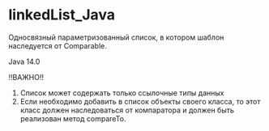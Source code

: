 # linkedList_Java
Односвязный параметризованный список, в котором шаблон наследуется от Comparable.

Java 14.0

!!ВАЖНО!!
1) Список может содержать только ссылочные типы данных
2) Если необходимо добавить в список объекты своего класса, 
   то этот класс должен наследоваться от компаратора и должен быть реализован метод compareTo.
